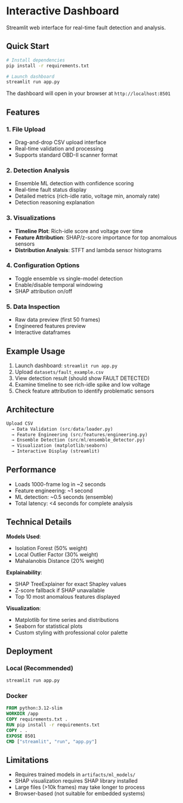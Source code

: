 # Interactive Dashboard

Streamlit web interface for real-time fault detection and analysis.

## Quick Start

```bash
# Install dependencies
pip install -r requirements.txt

# Launch dashboard
streamlit run app.py
```

The dashboard will open in your browser at `http://localhost:8501`

## Features

### 1. File Upload
- Drag-and-drop CSV upload interface
- Real-time validation and processing
- Supports standard OBD-II scanner format

### 2. Detection Analysis
- Ensemble ML detection with confidence scoring
- Real-time fault status display
- Detailed metrics (rich-idle ratio, voltage min, anomaly rate)
- Detection reasoning explanation

### 3. Visualizations
- **Timeline Plot**: Rich-idle score and voltage over time
- **Feature Attribution**: SHAP/z-score importance for top anomalous sensors
- **Distribution Analysis**: STFT and lambda sensor histograms

### 4. Configuration Options
- Toggle ensemble vs single-model detection
- Enable/disable temporal windowing
- SHAP attribution on/off

### 5. Data Inspection
- Raw data preview (first 50 frames)
- Engineered features preview
- Interactive dataframes

## Example Usage

1. Launch dashboard: `streamlit run app.py`
2. Upload `datasets/fault_example.csv`
3. View detection result (should show FAULT DETECTED)
4. Examine timeline to see rich-idle spike and low voltage
5. Check feature attribution to identify problematic sensors

## Architecture

```python
Upload CSV 
  → Data Validation (src/data/loader.py)
  → Feature Engineering (src/features/engineering.py)  
  → Ensemble Detection (src/ml/ensemble_detector.py)
  → Visualization (matplotlib/seaborn)
  → Interactive Display (streamlit)
```

## Performance

- Loads 1000-frame log in ~2 seconds
- Feature engineering: ~1 second
- ML detection: ~0.5 seconds (ensemble)
- Total latency: <4 seconds for complete analysis

## Technical Details

**Models Used**:
- Isolation Forest (50% weight)
- Local Outlier Factor (30% weight)  
- Mahalanobis Distance (20% weight)

**Explainability**:
- SHAP TreeExplainer for exact Shapley values
- Z-score fallback if SHAP unavailable
- Top 10 most anomalous features displayed

**Visualization**:
- Matplotlib for time series and distributions
- Seaborn for statistical plots
- Custom styling with professional color palette

## Deployment

### Local (Recommended)
```bash
streamlit run app.py
```

### Docker
```dockerfile
FROM python:3.12-slim
WORKDIR /app
COPY requirements.txt .
RUN pip install -r requirements.txt
COPY . .
EXPOSE 8501
CMD ["streamlit", "run", "app.py"]
```

## Limitations

- Requires trained models in `artifacts/ml_models/`
- SHAP visualization requires SHAP library installed
- Large files (>10k frames) may take longer to process
- Browser-based (not suitable for embedded systems)
